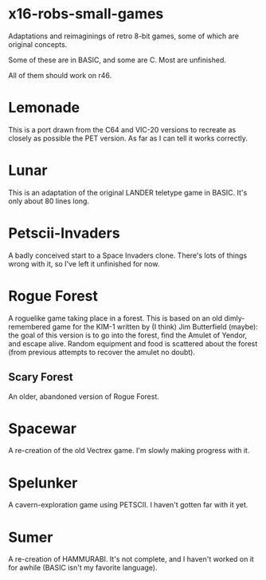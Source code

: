 # x16-robs-small-games
Adaptations and reimaginings of retro 8-bit games, some of which 
are original concepts.

Some of these are in BASIC, and some are C.  Most are unfinished.

All of them should work on r46.

# Lemonade
This is a port drawn from the C64 and VIC-20 versions to recreate as closely as possible the PET version.
As far as I can tell it works correctly.

# Lunar
This is an adaptation of the original LANDER teletype game in BASIC.
It's only about 80 lines long.

# Petscii-Invaders
A badly conceived start to a Space Invaders clone. There's lots of things wrong with it, 
so I've left it unfinished for now.

# Rogue Forest
A roguelike game taking place in a forest. This is based on an old dimly-remembered game
for the KIM-1 written by (I think) Jim Butterfield (maybe): the goal of this version is to
go into the forest, find the Amulet of Yendor, and escape alive. Random equipment and food
is scattered about the forest (from previous attempts to recover the amulet no doubt).

## Scary Forest
An older, abandoned version of Rogue Forest.

# Spacewar
A re-creation of the old Vectrex game. I'm slowly making progress with it.

# Spelunker
A cavern-exploration game using PETSCII. I haven't gotten far with it yet.

# Sumer
A re-creation of HAMMURABI. It's not complete, and I haven't worked on it for awhile
(BASIC isn't my favorite language).
